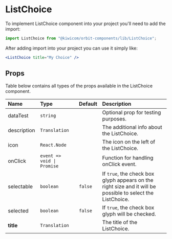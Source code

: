 # ListChoice
To implement ListChoice component into your project you'll need to add the import:
```jsx
import ListChoice from "@kiwicom/orbit-components/lib/ListChoice";
```
After adding import into your project you can use it simply like:
```jsx
<ListChoice title="My Choice" />
```
## Props
Table below contains all types of the props available in the ListChoice component.

| Name              | Type                        | Default | Description                      |
| :---------------- | :-------------------------- | :------ | :------------------------------- |
| dataTest          | `string`                    |         | Optional prop for testing purposes.
| description       | `Translation`               |         | The additional info about the ListChoice.
| icon              | `React.Node`                |         | The icon on the left of the ListChoice.
| onClick           | `event => void \| Promise`  |         | Function for handling onClick event.
| selectable        | `boolean`                   | `false` | If `true`, the check box glyph appears on the right size and it will be possible to select the ListChoice.
| selected          | `boolean`                   | `false` | If `true`, the check box glyph will be checked.
| **title**         | `Translation`               |         | The title of the ListChoice.
